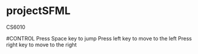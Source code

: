 # projectSFML
CS6010

#CONTROL
Press Space key to jump
Press left key to move to the left
Press right key to move to the right

